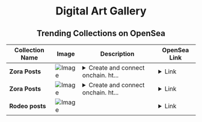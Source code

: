 <div align="center">

# Digital Art Gallery

## Trending Collections on OpenSea

| Collection Name                       | Image                                                                                     | Description                       | OpenSea Link                                                                                          |
|---------------------------------------|-------------------------------------------------------------------------------------------|-----------------------------------|--------------------------------------------------------------------------------------------------------|
| **Zora Posts** | ![Image](https://i.seadn.io/s/raw/files/380af0804bcde9b4569d830c1a1520e8.jpg?w=500&auto=format?w=200&auto=format) | <details><summary>Create and connect onchain. ht...</summary>Create and connect onchain. https://zora.co</details> | <details><summary>Link</summary>[Zora Posts](https://opensea.io/collection/zora-posts-14688)</details> |
| **Zora Posts** | ![Image](https://i.seadn.io/s/raw/files/380af0804bcde9b4569d830c1a1520e8.jpg?w=500&auto=format?w=200&auto=format) | <details><summary>Create and connect onchain. ht...</summary>Create and connect onchain. https://zora.co</details> | <details><summary>Link</summary>[Zora Posts](https://opensea.io/collection/zora-posts-14687)</details> |
| **Rodeo posts** | ![Image](https://i.seadn.io/s/raw/files/a6010f1a9140b896c3fb282755d4e6d8.jpg?w=500&auto=format?w=200&auto=format) |  | <details><summary>Link</summary>[Rodeo posts](https://opensea.io/collection/rodeo-posts-4842)</details> |

</div>